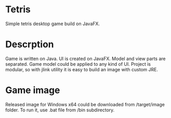 # Tetris
Simple tetris desktop game build on JavaFX.
# Descrption
Game is written on Java. UI is created on JavaFX.
Model and view parts are separated. Game model could be applied to any kind of UI.
Project is modular, so with jlink utility it is easy to build an image with
custom JRE. 
# Game image
Released image for Windows x64 could be downloaded from /target/image folder. To run it, use .bat file from /bin subdirectory.

